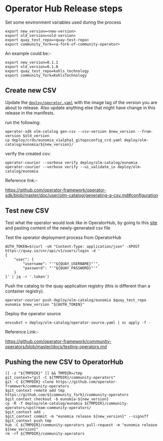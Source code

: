 # Operator Hub Release steps

Set some environment variables used during the process

```shell
export new_version=<new-version>
export old_version=<old-version>
export quay_test_repo=<quay-test-repo>
export community_fork=<a-fork-of-community-operator>
```

An example could be:-

```shell
export new_version=0.1.1
export old_version=0.1.0
export quay_test_repo=kohls_technology
export community_fork=KohlsTechnology
```

## Create new CSV

Update the [`deploy/operator.yaml`](../deploy/operator.yaml) with the image tag of the version you are about to release. Also update anything else that might have change in this release in the manifests.

run the following:

```shell
operator-sdk olm-catalog gen-csv --csv-version $new_version --from-version $old_version
cp deploy/crds/eunomia_v1alpha1_gitopsconfig_crd.yaml deploy/olm-catalog/eunomia/${new_version}/
```

verify the created csv:

```shell
operator-courier --verbose verify deploy/olm-catalog/eunomia
operator-courier --verbose verify --ui_validate_io deploy/olm-catalog/eunomia
```

Reference link:-

https://github.com/operator-framework/operator-sdk/blob/master/doc/user/olm-catalog/generating-a-csv.md#configuration

## Test new CSV
Test what the operator would look like in OperatorHub, by going to this [site](https://operatorhub.io/preview) and pasting content of the newly-generated csv file

Test the operator deployment process from OperatorHub

```shell
AUTH_TOKEN=$(curl -sH "Content-Type: application/json" -XPOST https://quay.io/cnr/api/v1/users/login -d '
{
    "user": {
        "username": "'"${QUAY_USERNAME}"'",
        "password": "'"${QUAY_PASSWORD}"'"
    }
}' | jq -r '.token')
```

Push the catalog to the quay application registry (this is different than a container registry).

```shell
operator-courier push deploy/olm-catalog/eunomia $quay_test_repo eunomia $new_version "${AUTH_TOKEN}"
```

Deploy the operator source

```shell
envsubst < deploy/olm-catalog/operator-source.yaml | oc apply -f -
```

Reference Link:-

https://github.com/operator-framework/community-operators/blob/master/docs/testing-operators.md

## Pushing the new CSV to OperatorHub

```shell
[[ -z "${TMPDIR}" ]] && TMPDIR=/tmp
git_context="git -C ${TMPDIR}/community-operators"
git -C ${TMPDIR} clone https://github.com/operator-framework/community-operators
$git_context remote add tmp https://github.com/${community_fork}/community-operators
$git_context checkout -b eunomia-${new_version}
cp -R -f deploy/olm-catalog/eunomia ${TMPDIR}/community-operators/upstream-community-operators/
$git_context add .
$git_context commit -m "eunomia release ${new_version}" --signoff
$git_context push tmp
hub -C ${TMPDIR}/community-operators pull-request -m "eunomia release ${new_version}"
rm -rf ${TMPDIR}/community-operators
```

